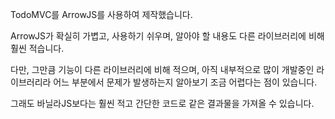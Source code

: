 TodoMVC를 ArrowJS를 사용하여 제작했습니다.

ArrowJS가 확실히 가볍고, 사용하기 쉬우며, 알아야 할 내용도 다른 라이브러리에 비해 훨씬 적습니다.

다만, 그만큼 기능이 다른 라이브러리에 비해 적으며, 아직 내부적으로 많이 개발중인 라이브러리라 어느 부분에서 문제가 발생하는지 알아보기 조금 어렵다는 점이 있습니다.

그래도 바닐라JS보다는 훨씬 적고 간단한 코드로 같은 결과물을 가져올 수 있습니다.
